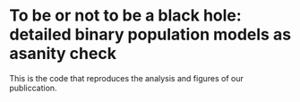 # To be or not to be a black hole: detailed binary population models as asanity check

This is the code that reproduces the analysis and figures of our publiccation. 
